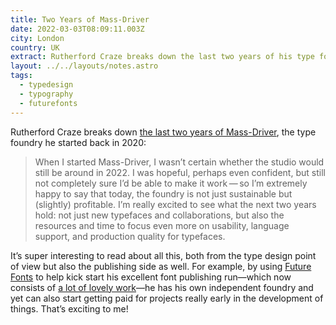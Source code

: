 ```yaml
---
title: Two Years of Mass-Driver
date: 2022-03-03T08:09:11.003Z
city: London
country: UK
extract: Rutherford Craze breaks down the last two years of his type foundry.
layout: ../../layouts/notes.astro
tags:
  - typedesign
  - typography
  - futurefonts
---
```

Rutherford Craze breaks down [the last two years of Mass-Driver](https://mass-driver.com/article/two-years-of-mass-driver-with-graphs), the type foundry he started back in 2020:

> When I started Mass-Driver, I wasn’t certain whether the studio would still be around in 2022. I was hopeful, perhaps even confident, but still not completely sure I’d be able to make it work — so I’m extremely happy to say that today, the foundry is not just sustainable but (slightly) profitable. I’m really excited to see what the next two years hold: not just new typefaces and collaborations, but also the resources and time to focus even more on usability, language support, and production quality for typefaces.

It’s super interesting to read about all this, both from the type design point of view but also the publishing side as well. For example, by using [Future Fonts](https://www.futurefonts.xyz/mass-driver) to help kick start his excellent font publishing run—which now consists of [a lot of lovely work](https://mass-driver.com/)—he has his own independent foundry and yet can also start getting paid for projects really early in the development of things. That’s exciting to me!